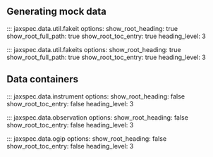 ## Generating mock data

::: jaxspec.data.util.fakeit
    options:
      show_root_heading: true
      show_root_full_path: true
      show_root_toc_entry: true
      heading_level: 3

::: jaxspec.data.util.fakeits
    options:
      show_root_heading: true
      show_root_full_path: true
      show_root_toc_entry: true
      heading_level: 3

## Data containers

::: jaxspec.data.instrument
    options:
      show_root_heading: false
      show_root_toc_entry: false
      heading_level: 3

::: jaxspec.data.observation
    options:
      show_root_heading: false
      show_root_toc_entry: false
      heading_level: 3

::: jaxspec.data.ogip
    options:
      show_root_heading: false
      show_root_toc_entry: false 
      heading_level: 3